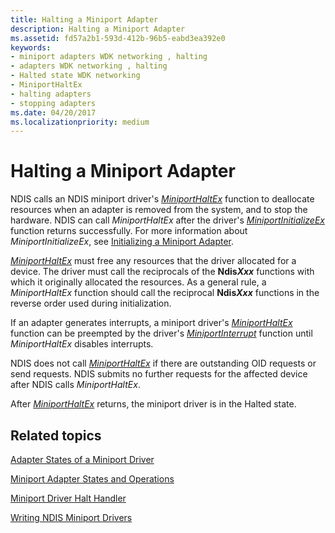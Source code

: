 ```yaml
---
title: Halting a Miniport Adapter
description: Halting a Miniport Adapter
ms.assetid: fd57a2b1-593d-412b-96b5-eabd3ea392e0
keywords:
- miniport adapters WDK networking , halting
- adapters WDK networking , halting
- Halted state WDK networking
- MiniportHaltEx
- halting adapters
- stopping adapters
ms.date: 04/20/2017
ms.localizationpriority: medium
---
```


# Halting a Miniport Adapter





NDIS calls an NDIS miniport driver's [*MiniportHaltEx*](https://docs.microsoft.com/windows-hardware/drivers/ddi/ndis/nc-ndis-miniport_halt) function to deallocate resources when an adapter is removed from the system, and to stop the hardware. NDIS can call *MiniportHaltEx* after the driver's [*MiniportInitializeEx*](https://docs.microsoft.com/windows-hardware/drivers/ddi/ndis/nc-ndis-miniport_initialize) function returns successfully. For more information about *MiniportInitializeEx*, see [Initializing a Miniport Adapter](initializing-a-miniport-adapter.md).

[*MiniportHaltEx*](https://docs.microsoft.com/windows-hardware/drivers/ddi/ndis/nc-ndis-miniport_halt) must free any resources that the driver allocated for a device. The driver must call the reciprocals of the **Ndis<em>Xxx</em>** functions with which it originally allocated the resources. As a general rule, a *MiniportHaltEx* function should call the reciprocal **Ndis<em>Xxx</em>** functions in the reverse order used during initialization.

If an adapter generates interrupts, a miniport driver's [*MiniportHaltEx*](https://docs.microsoft.com/windows-hardware/drivers/ddi/ndis/nc-ndis-miniport_halt) function can be preempted by the driver's [*MiniportInterrupt*](https://docs.microsoft.com/windows-hardware/drivers/ddi/ndis/nc-ndis-miniport_isr) function until *MiniportHaltEx* disables interrupts.

NDIS does not call [*MiniportHaltEx*](https://docs.microsoft.com/windows-hardware/drivers/ddi/ndis/nc-ndis-miniport_halt) if there are outstanding OID requests or send requests. NDIS submits no further requests for the affected device after NDIS calls *MiniportHaltEx*.

After [*MiniportHaltEx*](https://docs.microsoft.com/windows-hardware/drivers/ddi/ndis/nc-ndis-miniport_halt) returns, the miniport driver is in the Halted state.

## Related topics


[Adapter States of a Miniport Driver](adapter-states-of-a-miniport-driver.md)

[Miniport Adapter States and Operations](miniport-adapter-states-and-operations.md)

[Miniport Driver Halt Handler](halt-handler.md)

[Writing NDIS Miniport Drivers](writing-ndis-miniport-drivers.md)

 

 






